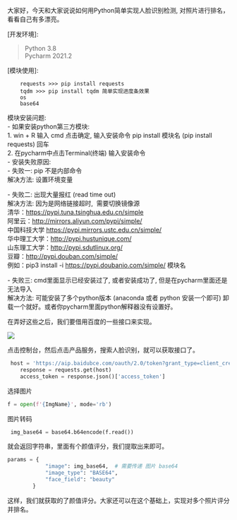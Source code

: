 大家好，今天和大家说说如何用Python简单实现人脸识别检测, 对照片进行排名，看看自己有多漂亮。  
  
\[开发环境\]:

> Python 3.8  
> Pycharm 2021.2

\[模块使用\]:

```
    requests >>> pip install requests
    tqdm >>> pip install tqdm 简单实现进度条效果
    os
    base64
```

模块安装问题:  
\- 如果安装python第三方模块:  
1\. win + R 输入 cmd 点击确定, 输入安装命令 pip install 模块名 \(pip install requests\) 回车  
2\. 在pycharm中点击Terminal\(终端\) 输入安装命令  
\- 安装失败原因:  
\- 失败一: pip 不是内部命令  
解决方法: 设置环境变量  
  
\- 失败二: 出现大量报红 \(read time out\)  
解决方法: 因为是网络链接超时,  需要切换镜像源  
清华：https://pypi.tuna.tsinghua.edu.cn/simple  
阿里云：http://mirrors.aliyun.com/pypi/simple/  
中国科技大学 https://pypi.mirrors.ustc.edu.cn/simple/  
华中理工大学：http://pypi.hustunique.com/  
山东理工大学：http://pypi.sdutlinux.org/  
豆瓣：http://pypi.douban.com/simple/  
例如：pip3 install \-i https://pypi.doubanio.com/simple/ 模块名  
  
\- 失败三: cmd里面显示已经安装过了, 或者安装成功了, 但是在pycharm里面还是无法导入  
解决方法: 可能安装了多个python版本 \(anaconda 或者 python 安装一个即可\) 卸载一个就好。或者你pycharm里面python解释器没有设置好。

在弄好这些之后，我们要借用百度的一些接口来实现。

![](https://img-blog.csdnimg.cn/0cbff259b7794e118fd232a95fda9440.png)

点击控制台，然后点击产品服务，搜索人脸识别，就可以获取接口了。

```python
 host = 'https://aip.baidubce.com/oauth/2.0/token?grant_type=client_credentials&client_id=[官网获取的AK]&client_secret=[官网获取的SK]'
    response = requests.get(host)
    access_token = response.json()['access_token']
```

选择图片

```python
f = open(f'{ImgName}', mode='rb')
```

图片转码

```python
 img_base64 = base64.b64encode(f.read())
```

就会返回字符串，里面有个颜值评分，我们提取出来即可。

```python
params = {
            "image": img_base64,  # 需要传递 图片 base64
            "image_type": "BASE64",
            "face_field": "beauty"
        }
```

这样，我们就获取的了颜值评分。大家还可以在这个基础上，实现对多个照片评分并排名。